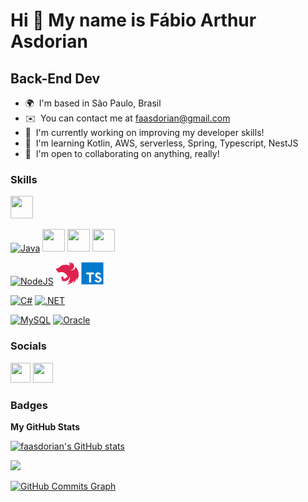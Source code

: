 Hi 👋 My name is Fábio Arthur Asdorian
======================================

Back-End Dev
----------------

* 🌍  I'm based in São Paulo, Brasil
* ✉️  You can contact me at [faasdorian@gmail.com](mailto:faasdorian@gmail.com)
* 🚀  I'm currently working on improving my developer skills!
* 🧠  I'm learning Kotlin, AWS, serverless, Spring, Typescript, NestJS
* 🤝  I'm open to collaborating on anything, really!

### Skills

<p align="left">
<img src="https://cdn.jsdelivr.net/gh/devicons/devicon/icons/amazonwebservices/amazonwebservices-original-wordmark.svg" width="36" height="36" />
          
<a href="https://www.oracle.com/java/" target="_blank" rel="noreferrer"><img src="https://raw.githubusercontent.com/danielcranney/readme-generator/main/public/icons/skills/java-colored.svg" width="36" height="36" alt="Java" /></a>
<img src="https://cdn.jsdelivr.net/gh/devicons/devicon/icons/kotlin/kotlin-original.svg" width="36" height="36" />
<img src="https://cdn.jsdelivr.net/gh/devicons/devicon/icons/spring/spring-original.svg" width="36" height="36" />
<img src="https://cdn.jsdelivr.net/gh/devicons/devicon/icons/gradle/gradle-plain.svg" width="36" height="36" />
          
<a href="https://nodejs.org/en/" target="_blank" rel="noreferrer"><img src="https://raw.githubusercontent.com/danielcranney/readme-generator/main/public/icons/skills/nodejs-colored.svg" width="36" height="36" alt="NodeJS" /></a>
<img src="https://raw.githubusercontent.com/devicons/devicon/1119b9f84c0290e0f0b38982099a2bd027a48bf1/icons/nestjs/nestjs-plain.svg" width="36" height="36" />
<img src="https://raw.githubusercontent.com/devicons/devicon/1119b9f84c0290e0f0b38982099a2bd027a48bf1/icons/typescript/typescript-original.svg" width="36" height="36" />
          
<a href="https://docs.microsoft.com/en-us/dotnet/csharp/" target="_blank" rel="noreferrer"><img src="https://raw.githubusercontent.com/danielcranney/readme-generator/main/public/icons/skills/csharp-colored.svg" width="36" height="36" alt="C#" /></a>
<a href="https://dotnet.microsoft.com/en-us/" target="_blank" rel="noreferrer"><img src="https://raw.githubusercontent.com/danielcranney/readme-generator/main/public/icons/skills/dot-net-colored.svg" width="36" height="36" alt=".NET" /></a>
          
<a href="https://www.mysql.com/" target="_blank" rel="noreferrer"><img src="https://raw.githubusercontent.com/danielcranney/readme-generator/main/public/icons/skills/mysql-colored.svg" width="36" height="36" alt="MySQL" /></a>
<a href="https://www.oracle.com/uk/index.html" target="_blank" rel="noreferrer"><img src="https://raw.githubusercontent.com/danielcranney/readme-generator/main/public/icons/skills/oracle-colored.svg" width="36" height="36" alt="Oracle" /></a>
          
          
</p>


### Socials

<p align="left"> <a href="https://www.github.com/faasdorian" target="_blank" rel="noreferrer"><img src="https://raw.githubusercontent.com/danielcranney/readme-generator/main/public/icons/socials/github.svg" width="32" height="32" /></a> <a href="https://www.linkedin.com/in/faasdorian" target="_blank" rel="noreferrer"><img src="https://raw.githubusercontent.com/danielcranney/readme-generator/main/public/icons/socials/linkedin.svg" width="32" height="32" /></a></p>

### Badges

<b>My GitHub Stats</b>

<a href="http://www.github.com/faasdorian"><img src="https://github-readme-stats.vercel.app/api?username=faasdorian&show_icons=true&hide=stars,prs,issues,contribs&count_private=true&title_color=0891b2&text_color=ffffff&icon_color=0891b2&bg_color=1c1917&hide_border=true&show_icons=true" alt="faasdorian's GitHub stats" /></a>

<a href="http://www.github.com/faasdorian"><img src="https://github-readme-streak-stats.herokuapp.com/?user=faasdorian&stroke=ffffff&background=1c1917&ring=0891b2&fire=0891b2&currStreakNum=ffffff&currStreakLabel=0891b2&sideNums=ffffff&sideLabels=ffffff&dates=ffffff&hide_border=true" /></a>

<a href="http://www.github.com/faasdorian"><img src="https://activity-graph.herokuapp.com/graph?username=faasdorian&bg_color=1c1917&color=ffffff&line=0891b2&point=ffffff&area_color=1c1917&area=true&hide_border=true&custom_title=GitHub%20Commits%20Graph" alt="GitHub Commits Graph" /></a>
